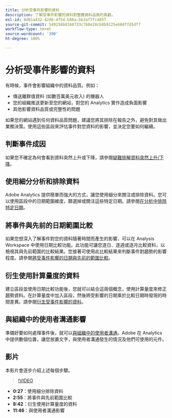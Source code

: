 ```yaml
---
title: 分析受事件影響的資料
description: 了解受事件影響的資料對整體資料品質的貢獻。
exl-id: 8d81a432-42d6-4f5d-b66a-bb3af7fc4857
source-git-commit: 549258b0168733c7b0e28cb8b9125e68dffd5df7
workflow-type: tm+mt
source-wordcount: '390'
ht-degree: 100%

---
```


# 分析受事件影響的資料

有時候，事件會影響組織中的資料品質。例如：

* 傳送離群值資料 (如數百萬美元收入) 的機器人
* 您的組織推送更新至您的網站，對您的 Analytics 實作造成負面影響
* 其他影響資料品質或完整性的問題

如果您的網站遇到任何資料品質問題，建議您將其排除在報告之外，避免對其做出業務決策。使用這些區段來評估事件對您資料的影響，並決定您要如何繼續。

## 判斷事件成因

如果您不確定為何會看到資料突然上升或下降，請參閱[疑難排解資料突然上升/下降](spikes-drops.md)。

## 使用細分分析和排除資料

Adobe Analytics 提供簡單而強大的方式，讓您使用細分來關注或排除資料。您可以使用區段中的日期範圍維度，篩選掉或關注這些特定日期。請參閱[在分析中排除特定日期](segments.md)。

## 將事件與先前的日期範圍比較

如果您想深入了解事件對您的資料隨著時間而產生的影響，可以在 Analysis Workspace 中使用日期比較功能。此功能可讓您逐日、逐週或逐月比較資料，以檢視其與先前範圍的比較結果。您接著可使用此比較結果來判斷事件對趨勢的影響程度。請參閱[將受事件影響的日期與先前的範圍比較](compare-dates.md)。

## 衍生使用計算量度的資料

建立區段並使用日期比較功能後，您就可以結合這兩個概念，使用計算量度來修正趨勢資料。在計算量度中加入區段，然後將受影響的日期乘於比較日期時發現的時間差異。請參閱[衍生受事件影響的資料](calcmetrics.md)。

## 與組織中的使用者溝通影響

準備好要如何處理事件後，就可以[與組織中的使用者溝通](communicate.md)。Adobe 在 Analytics 中提供數個位置，讓您放置文字，與使用者溝通發生的情況及他們可使用的元件。

## 影片

本影片會逐步介紹上述每個步驟。

>[!VIDEO](https://video.tv.adobe.com/v/33316?quality=12)

* **0:27**：使用細分排除資料
* **2:55**：將事件與先前範圍比較
* **8:42**：衍生使用計算量度的資料
* **11:46**：與使用者溝通影響
